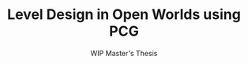 ---
layout: projectDetail
projId: level-design-pcg
title: "Level Design in Open Worlds using PCG"
subtitle: "WIP Master's Thesis"
startDate: "2024-11-18"
endDate: ""
halted: false
featured: false
relevance: 90
keywords: "Fun, Exciting, Madeupwords, Something else"
categoryTags:
    - Software
    - Research
techTags: 
    - Unity
    - C#
    - Level Design
    - PCG
summary: "Research that explores how to influence open-world experiences through level design using procedural content generation"
shortDescription: "This is a template with example data that shows how an example project should look. This short description could extend a paragraph or two, but not get too much into detail."
longDescription: "This is my very long description, it could go on, and on, and on,and on,and on,and on,and on,and on,and on,and on,and on,and on,and on,and on,and on,and on,and on,and on,and on,and on,and on,and on,and on,and on,and on,and on, but it wont. It can also include html tags like <strong>this one</strong>..."
images:
    - name: pic01.jpg
      alt: "Miniature"
      footnote: "This is my example miniature"
    - name: pic02.jpg
      alt: "Example image"
      footnote: "This is an example image"
---